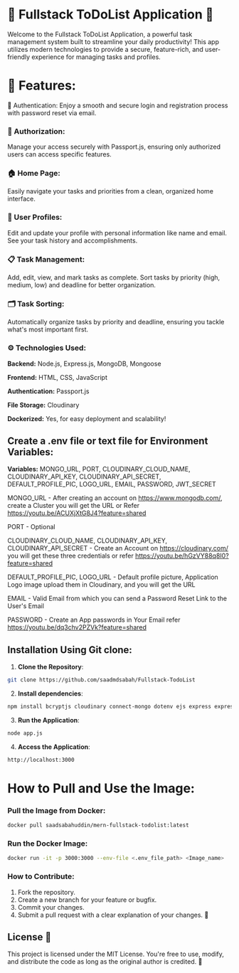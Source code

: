 # 🌟 Fullstack ToDoList Application 🚀

Welcome to the Fullstack ToDoList Application, a powerful task management system built to streamline your daily productivity! This app utilizes modern technologies to provide a secure, feature-rich, and user-friendly experience for managing tasks and profiles.

# 🌟 Features:
🔐 Authentication: Enjoy a smooth and secure login and registration process with password reset via email.

### 🔑 Authorization: 
Manage your access securely with Passport.js, ensuring only authorized users can access specific features.

### 🏠 Home Page: 
Easily navigate your tasks and priorities from a clean, organized home interface.

### 👤 User Profiles:

Edit and update your profile with personal information like name and email. See your task history and accomplishments.

### 📋 Task Management:

Add, edit, view, and mark tasks as complete. Sort tasks by priority (high, medium, low) and deadline for better organization.

### 🗂️ Task Sorting: 
Automatically organize tasks by priority and deadline, ensuring you tackle what's most important first.

### ⚙️ Technologies Used:

**Backend:** Node.js, Express.js, MongoDB, Mongoose

**Frontend:** HTML, CSS, JavaScript

**Authentication:** Passport.js

**File Storage:** Cloudinary

**Dockerized:** Yes, for easy deployment and scalability!

## Create a .env file or text file for Environment Variables:
**Variables:** MONGO_URL, PORT, CLOUDINARY_CLOUD_NAME, CLOUDINARY_API_KEY, CLOUDINARY_API_SECRET, DEFAULT_PROFILE_PIC, LOGO_URL, EMAIL, PASSWORD, JWT_SECRET

MONGO_URL - After creating an account on https://www.mongodb.com/, create a Cluster you will get the URL or Refer https://youtu.be/ACUXjXtG8J4?feature=shared

PORT - Optional 

CLOUDINARY_CLOUD_NAME, CLOUDINARY_API_KEY, CLOUDINARY_API_SECRET - Create an Account on https://cloudinary.com/ you will get these three credentials or refer https://youtu.be/hGzVY88q8I0?feature=shared

DEFAULT_PROFILE_PIC, LOGO_URL - Default profile picture, Application Logo image upload them in Cloudinary, and you will get the URL

EMAIL - Valid Email from which you can send a Password Reset Link to the User's Email

PASSWORD - Create an App passwords in Your Email refer https://youtu.be/dq3chv2PZVk?feature=shared


## Installation Using Git clone:

1. **Clone the Repository**:
```bash
git clone https://github.com/saadmdsabah/Fullstack-TodoList
```
2. **Install dependencies**:
  ```bash
npm install bcryptjs cloudinary connect-mongo dotenv ejs express express-session mongoose multer multer-storage-cloudinary passport passport-local
```
3. **Run the Application**:
  ```bash
node app.js
```
4. **Access the Application**:
```bash
http://localhost:3000
```

# How to Pull and Use the Image:

### Pull the Image from Docker: 
```bash
docker pull saadsabahuddin/mern-fullstack-todolist:latest
```

### Run the Docker Image: 
```bash
docker run -it -p 3000:3000 --env-file <.env_file_path> <Image_name>
```

### How to Contribute:
1. Fork the repository.
2. Create a new branch for your feature or bugfix.
3. Commit your changes.
4. Submit a pull request with a clear explanation of your changes. 🎯

## License 📜
This project is licensed under the MIT License. You're free to use, modify, and distribute the code as long as the original author is credited. 🎉
